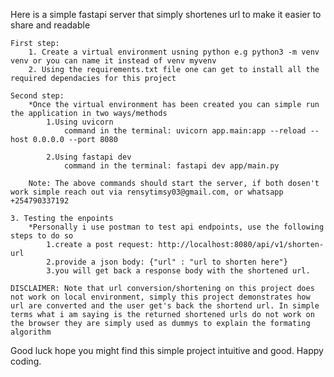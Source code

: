 Here is a simple fastapi server that simply shortenes url to make it easier to share and readable

    First step:
        1. Create a virtual environment usning python e.g python3 -m venv venv or you can name it instead of venv myvenv
        2. Using the requirements.txt file one can get to install all the required dependacies for this project

    Second step:
        *Once the virtual environment has been created you can simple run the application in two ways/methods
            1.Using uvicorn
                command in the terminal: uvicorn app.main:app --reload --host 0.0.0.0 --port 8080

            2.Using fastapi dev
                command in the terminal: fastapi dev app/main.py

        Note: The above commands should start the server, if both dosen't work simple reach out via rensytimsy03@gmail.com, or whatsapp +254790337192

    3. Testing the enpoints
        *Personally i use postman to test api endpoints, use the following steps to do so 
            1.create a post request: http://localhost:8080/api/v1/shorten-url
            2.provide a json body: {"url" : "url to shorten here"}
            3.you will get back a response body with the shortened url.

    DISCLAIMER: Note that url conversion/shortening on this project does not work on local environment, simply this project demonstrates how url are converted and the user get's back the shortend url. In simple terms what i am saying is the returned shortened urls do not work on the browser they are simply used as dummys to explain the formating algorithm

Good luck hope you might find this simple project intuitive and good. Happy coding.